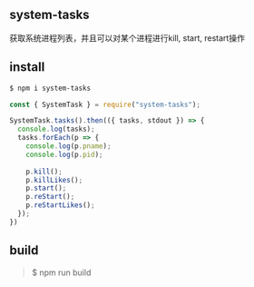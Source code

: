 ## system-tasks

获取系统进程列表，并且可以对某个进程进行kill, start, restart操作

## install
```sh
$ npm i system-tasks
```

```js
const { SystemTask } = require("system-tasks");

SystemTask.tasks().then(({ tasks, stdout }) => {
  console.log(tasks);
  tasks.forEach(p => {
    console.log(p.pname);
    console.log(p.pid);
    
    p.kill();
    p.killLikes();
    p.start();
    p.reStart();
    p.reStartLikes();
  });
})
```

## build
> $ npm run build